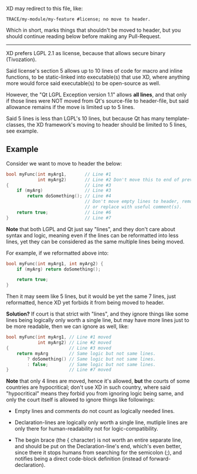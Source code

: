 
XD may redirect to this file, like:
```
TRACE/my-module/my-feature #license; no move to header.
```
Which in short, marks things that shouldn't be moved to header, but
you should continue reading below before making any Pull-Request.

---

XD prefers LGPL 2.1 as license, because that allows secure binary (Tivozation).

Said license's section 5 allows up to 10 lines of code for macro and
inline functions, to be static-linked into executable(s) that use XD, where
anything more would force said executable(s) to be open-source as well.

However, the "Qt LGPL Exception version 1.1" allows **all lines**, and that
only if those lines were NOT moved from Qt's source-file to header-file, but
said allowance remains if the move is limited up to 5 lines.

Said 5 lines is less than LGPL's 10 lines, but
because Qt has many template-classes, the
XD framework's moving to header should be limited to 5 lines, see example.

## Example

Consider we want to move to header the below:
```cpp
bool myFunc(int myArg1,       // Line #1
            int myArg2)       // Line #2 Don't move this to end of previous line.
{                             // Line #3
    if (myArg)                // Line #3
        return doSomething(); // Line #4
                              // Don't move empty lines to header, remove them,
                              // or replace with useful comment(s).
    return true;              // Line #6
}                             // Line #7
```

**Note** that both LGPL and Qt just say "lines", and
they don't care about syntax and logic, meaning
even if the lines can be reformatted into less lines, yet
they can be considered as the same multiple lines being moved.

For example, if we reformatted above into:
```cpp
bool myFunc(int myArg1, int myArg2) {
    if (myArg) return doSomething();

    return true;
}
```

Then it may seem like 5 lines, but
it would be yet the same 7 lines, just reformatted, hence
XD yet forbids it from being moved to header.


**Solution?** If court is that strict with "lines", and
they ignore things like some lines being logically only worth a
single line, but may have more lines just to be more readable, then
we can ignore as well, like:
```cpp
bool myFunc(int myArg1, // Line #1 moved
            int myArg2) // Line #2 moved
{                       // Line #3 moved
    return myArg        // Same logic but not same lines.
        ? doSomething() // Same logic but not same lines.
        : false;        // Same logic but not same lines.
}                       // Line #7 moved
```

**Note** that only 4 lines are moved, hence it's allowed, **but**
the courts of some countries are hypocritical; don't use XD in such country, where
said "hypocritical" means they forbid you from ignoring logic being same, and
only the court itself is allowed to ignore things like followings:

* Empty lines and comments do not count as logically needed lines.

* Declaration-lines are logically only worth a single line,
  mutliple lines are only there for human-readability not for logic-compatibility.

* The begin brace (the { character) is not worth an entire separate line, and
  should be put on the Declaration-line's end, which's even better, since
  there it stops humans from searching for the semicolon (;), and
  notifies being a direct code-block definition (instead of forward-declaration).
